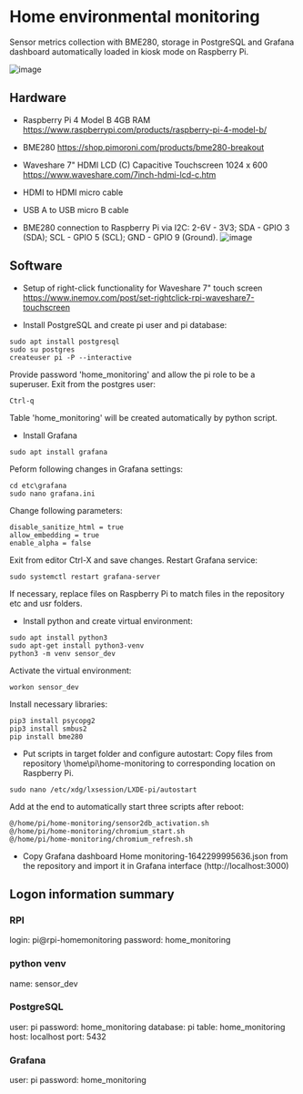 # Home environmental monitoring
Sensor metrics collection with BME280, storage in PostgreSQL and Grafana dashboard automatically loaded in kiosk mode on Raspberry Pi.

![image](https://user-images.githubusercontent.com/24581566/149658366-e026ddf8-607e-46f6-9d5c-6dc6809561b0.png)

 
## Hardware
- Raspberry Pi 4 Model B 4GB RAM https://www.raspberrypi.com/products/raspberry-pi-4-model-b/
- BME280 https://shop.pimoroni.com/products/bme280-breakout
- Waveshare 7" HDMI LCD (C) Capacitive Touchscreen 1024 x 600 https://www.waveshare.com/7inch-hdmi-lcd-c.htm
- HDMI to HDMI micro cable
- USB A to USB micro B cable

- BME280 connection to Raspberry Pi via I2C: 2-6V - 3V3; SDA - GPIO 3 (SDA); SCL - GPIO 5 (SCL); GND - GPIO 9 (Ground).
![image](https://user-images.githubusercontent.com/24581566/149649740-9fe03407-5da1-4edf-a594-d3ab34becb6b.png)

## Software

- Setup of right-click functionality for Waveshare 7" touch screen https://www.inemov.com/post/set-rightclick-rpi-waveshare7-touchscreen

- Install PostgreSQL and create pi user and pi database:
```
sudo apt install postgresql
sudo su postgres
createuser pi -P --interactive
```
Provide password 'home_monitoring' and allow the pi role to be a superuser.
Exit from the postgres user:
```
Ctrl-q
```

Table 'home_monitoring' will be created automatically by python script.

- Install Grafana
```
sudo apt install grafana
```
Peform following changes in Grafana settings:
```
cd etc\grafana
sudo nano grafana.ini
```
Change following parameters:
```
disable_sanitize_html = true
allow_embedding = true
enable_alpha = false
```
Exit from editor Ctrl-X and save changes.
Restart Grafana service:
```
sudo systemctl restart grafana-server
```
If necessary, replace files on Raspberry Pi to match files in the repository etc and usr folders.

- Install python and create virtual environment:

```
sudo apt install python3
sudo apt-get install python3-venv
python3 -m venv sensor_dev
```

Activate the virtual environment:
```
workon sensor_dev
```

Install necessary libraries:
```
pip3 install psycopg2
pip3 install smbus2
pip install bme280
```

- Put scripts in target folder and configure autostart:
Copy files from repository \home\pi\home-monitoring to corresponding location on Raspberry Pi.
```
sudo nano /etc/xdg/lxsession/LXDE-pi/autostart
```
Add at the end to automatically start three scripts after reboot:
```
@/home/pi/home-monitoring/sensor2db_activation.sh 
@/home/pi/home-monitoring/chromium_start.sh 
@/home/pi/home-monitoring/chromium_refresh.sh
```

- Copy Grafana dashboard Home monitoring-1642299995636.json from the repository and import it in Grafana interface (http://localhost:3000)

## Logon information summary
### RPI
login: pi@rpi-homemonitoring
password: home_monitoring

### python venv
name: sensor_dev

### PostgreSQL
user: pi
password: home_monitoring
database: pi
table: home_monitoring
host: localhost
port: 5432

### Grafana
user: pi
password: home_monitoring
